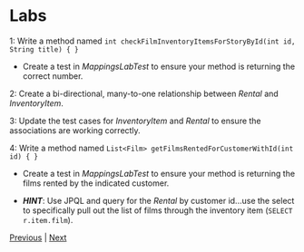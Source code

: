 # Labs

1: Write a method named `int checkFilmInventoryItemsForStoryById(int id, String title) { }`

  * Create a test in *MappingsLabTest* to ensure your method is returning the correct number.

2: Create a bi-directional, many-to-one relationship between *Rental* and *InventoryItem*.

3: Update the test cases for *InventoryItem* and *Rental* to ensure the associations are working correctly.

4: Write a method named `List<Film> getFilmsRentedForCustomerWithId(int id) { }`

  * Create a test in *MappingsLabTest* to ensure your method is returning the films rented by the indicated customer.

  * ***HINT***: Use JPQL and query for the *Rental* by customer id...use the select to specifically pull out the list of films through the inventory item (`SELECT r.item.film`).



[Previous](mapping_options_with_association_classes.md) | [Next](../ch8)
